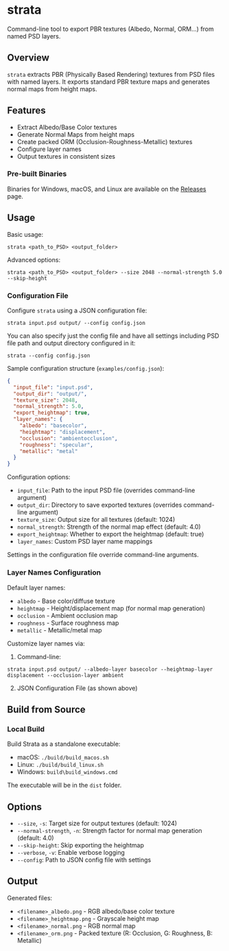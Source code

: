 # strata
Command-line tool to export PBR textures (Albedo, Normal, ORM...) from named PSD layers.

## Overview
`strata` extracts PBR (Physically Based Rendering) textures from PSD files with named layers. It exports standard PBR texture maps and generates normal maps from height maps.

## Features
- Extract Albedo/Base Color textures
- Generate Normal Maps from height maps
- Create packed ORM (Occlusion-Roughness-Metallic) textures
- Configure layer names
- Output textures in consistent sizes

### Pre-built Binaries
Binaries for Windows, macOS, and Linux are available on the [Releases](https://github.com/retran/strata/releases) page.

## Usage
Basic usage:
```
strata <path_to_PSD> <output_folder>
```

Advanced options:
```
strata <path_to_PSD> <output_folder> --size 2048 --normal-strength 5.0 --skip-height
```

### Configuration File
Configure `strata` using a JSON configuration file:

```
strata input.psd output/ --config config.json
```

You can also specify just the config file and have all settings including PSD file path and output directory configured in it:

```
strata --config config.json
```

Sample configuration structure (`examples/config.json`):

```json
{
  "input_file": "input.psd",
  "output_dir": "output/",
  "texture_size": 2048,
  "normal_strength": 5.0,
  "export_heightmap": true,
  "layer_names": {
    "albedo": "basecolor",
    "heightmap": "displacement",
    "occlusion": "ambientocclusion",
    "roughness": "specular",
    "metallic": "metal"
  }
}
```

Configuration options:
- `input_file`: Path to the input PSD file (overrides command-line argument)
- `output_dir`: Directory to save exported textures (overrides command-line argument)
- `texture_size`: Output size for all textures (default: 1024)
- `normal_strength`: Strength of the normal map effect (default: 4.0)
- `export_heightmap`: Whether to export the heightmap (default: true)
- `layer_names`: Custom PSD layer name mappings

Settings in the configuration file override command-line arguments.

### Layer Names Configuration
Default layer names:
- `albedo` - Base color/diffuse texture
- `heightmap` - Height/displacement map (for normal map generation)
- `occlusion` - Ambient occlusion map
- `roughness` - Surface roughness map
- `metallic` - Metallic/metal map

Customize layer names via:

1. Command-line:
```
strata input.psd output/ --albedo-layer basecolor --heightmap-layer displacement --occlusion-layer ambient
```

2. JSON Configuration File (as shown above)

## Build from Source

### Local Build
Build Strata as a standalone executable:

- macOS: `./build/build_macos.sh`
- Linux: `./build/build_linux.sh`
- Windows: `build\build_windows.cmd`

The executable will be in the `dist` folder.

## Options
- `--size`, `-s`: Target size for output textures (default: 1024)
- `--normal-strength`, `-n`: Strength factor for normal map generation (default: 4.0)
- `--skip-height`: Skip exporting the heightmap
- `--verbose`, `-v`: Enable verbose logging
- `--config`: Path to JSON config file with settings

## Output
Generated files:
- `<filename>_albedo.png` - RGB albedo/base color texture
- `<filename>_heightmap.png` - Grayscale height map
- `<filename>_normal.png` - RGB normal map
- `<filename>_orm.png` - Packed texture (R: Occlusion, G: Roughness, B: Metallic)
